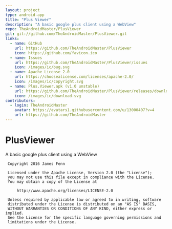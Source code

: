 ```yaml
---
layout: project
type: android-app
title: "Plus Viewer"
description: "A basic google plus client using a WebView"
repo: TheAndroidMaster/PlusViewer
git: git://github.com/TheAndroidMaster/PlusViewer.git
links:
  - name: GitHub
    url: https://github.com/TheAndroidMaster/PlusViewer
    icon: https://github.com/favicon.ico
  - name: Issues
    url: https://github.com/TheAndroidMaster/PlusViewer/issues
    icon: /images/ic/bug.svg
  - name: Apache License 2.0
    url: https://choosealicense.com/licenses/apache-2.0/
    icon: /images/ic/copyright.svg
  - name: Plus.Viewer.apk (v1.0 unstable)
    url: https://github.com/TheAndroidMaster/PlusViewer/releases/download/v1.0/Plus.Viewer.apk
    icon: /images/ic/download.svg
contributors:
  - login: TheAndroidMaster
    avatar: https://avatars1.githubusercontent.com/u/13000407?v=4
    url: https://github.com/TheAndroidMaster
---
```


# PlusViewer
A basic google plus client using a WebView

     Copyright 2016 James Fenn

     Licensed under the Apache License, Version 2.0 (the "License");
     you may not use this file except in compliance with the License.
     You may obtain a copy of the License at

         http://www.apache.org/licenses/LICENSE-2.0

     Unless required by applicable law or agreed to in writing, software
     distributed under the License is distributed on an "AS IS" BASIS,
     WITHOUT WARRANTIES OR CONDITIONS OF ANY KIND, either express or implied.
     See the License for the specific language governing permissions and
     limitations under the License.

